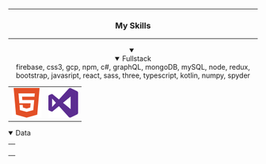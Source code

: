 <hr><h3 align="center" dir="auto" style="">My Skills</h3><hr>
<details open align="center" dir="auto" style="margin:0;padding:0;display:block;">
    <summary></summary>
    <details open align="center" dir="auto">
        <summary>Fullstack</summary>
        <table align="center">
            <tr>
                <td valign="top" width="50%">
                    <img src="Everything\Assets\SVG\Full-Stack\Frontend\html5.svg" alt="Html5" width="" height="" margin="">
                </td>
                <td valign="top" width="50%">
                    <img src="Everything\Assets\SVG\Software & Libraries\visual-studio.svg" alt="Html5" width="" height="" margin="">
                </td>
                firebase, css3, gcp, npm, c#, graphQL, mongoDB, mySQL, node, redux, bootstrap, javasript, react, sass, three, typescript, kotlin, numpy, spyder
            </tr>
        </table>
    </details>
    <details open align="left" dir="auto">
        <summary>Data</summary>
        <table align="left">
            <tr>
                <td>
                    <div>
                        <img alt="" width="" height="" margin="">
                    </div>
                </td>
            </tr>
        </table>
    </details>
</details>